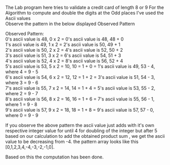 The Lab program here tries to validate a credit card of length 8 or 9
For the Algorithm to compute and double the digits at the Odd places I've used the Ascii values <br />
Observe the pattern in the below displayed  Observed Pattern<br />

Observed Pattern:<br />
0's ascii value is 48, 0 x 2 = 0's ascii value is 48, 48 + 0 <br />
1's ascii value is 49, 1 x 2 = 2's ascii value is 50, 49 + 1 <br />
2's ascii value is 50, 2 x 2 = 4's ascii value is 52, 50 + 2 <br />
3's ascii value is 51, 3 x 2 = 6's ascii value is 54, 51 + 3 <br />
4's ascii value is 52, 4 x 2 = 8's ascii value is 56, 52 + 4 <br />
5's ascii value is 53, 5 x 2 = 10, 10 = 1 + 0 = 1's ascii value is 49, 53 - 4, where 4 = 9 - 5 <br /> 
6's ascii value is 54, 6 x 2 = 12, 12 = 1 + 2 = 3's ascii value is 51, 54 - 3, where 3 = 9 - 6 <br /> 
7's ascii value is 55, 7 x 2 = 14, 14 = 1 + 4 = 5's ascii value is 53, 55 - 2, where 2 = 9 - 7 <br />
8's ascii value is 56, 8 x 2 = 16, 16 = 1 + 6 = 7's ascii value is 55, 56 - 1, where 1 = 9 - 8 <br />
9's ascii value is 57, 9 x 2 = 18, 18 = 1 + 8 = 9's ascii value is 57, 57 - 0, where 0 = 9 - 9 <br />

If you  observe the above pattern the ascii value just adds with it's own respective integer value for until 4 for doubling of the integer but after 5 based on our calculation to add the obtained product sum , we get the ascii value to be decreasing from -4. the pattern array looks like this [0,1,2,3,4,-4,-3,-2,-1,0]. <br />

Based on this the computation has been done.
